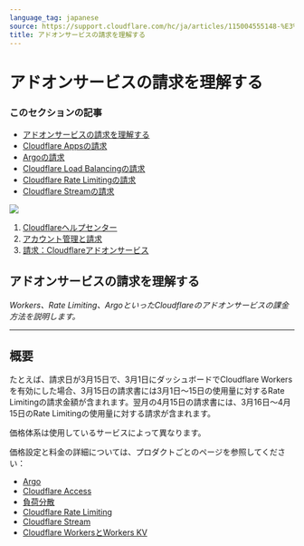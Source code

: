 ```yaml
---
language_tag: japanese
source: https://support.cloudflare.com/hc/ja/articles/115004555148-%E3%82%A2%E3%83%89%E3%82%AA%E3%83%B3%E3%82%B5%E3%83%BC%E3%83%93%E3%82%B9%E3%81%AE%E8%AB%8B%E6%B1%82%E3%82%92%E7%90%86%E8%A7%A3%E3%81%99%E3%82%8B
title: アドオンサービスの請求を理解する
---
```


# アドオンサービスの請求を理解する

### このセクションの記事

-   [アドオンサービスの請求を理解する](https://support.cloudflare.com/hc/ja/articles/115004555148-%E3%82%A2%E3%83%89%E3%82%AA%E3%83%B3%E3%82%B5%E3%83%BC%E3%83%93%E3%82%B9%E3%81%AE%E8%AB%8B%E6%B1%82%E3%82%92%E7%90%86%E8%A7%A3%E3%81%99%E3%82%8B "アドオンサービスの請求を理解する")
-   [Cloudflare Appsの請求](https://support.cloudflare.com/hc/ja/articles/115000304671-Cloudflare-Apps%E3%81%AE%E8%AB%8B%E6%B1%82 "Cloudflare Appsの請求")
-   [Argoの請求](https://support.cloudflare.com/hc/ja/articles/115000224192-Argo%E3%81%AE%E8%AB%8B%E6%B1%82 "Argoの請求")
-   [Cloudflare Load Balancingの請求](https://support.cloudflare.com/hc/ja/articles/115005254367-Cloudflare-Load-Balancing%E3%81%AE%E8%AB%8B%E6%B1%82 "Cloudflare Load Balancingの請求")
-   [Cloudflare Rate Limitingの請求](https://support.cloudflare.com/hc/ja/articles/115000272247-Cloudflare-Rate-Limiting%E3%81%AE%E8%AB%8B%E6%B1%82 "Cloudflare Rate Limitingの請求")
-   [Cloudflare Streamの請求](https://support.cloudflare.com/hc/ja/articles/360016450871-Cloudflare-Stream%E3%81%AE%E8%AB%8B%E6%B1%82 "Cloudflare Streamの請求")

![](/support/static/513a9e8b35eaed0a35fce9cc22f9972e37872a33.png)

1.  [Cloudflareヘルプセンター](https://support.cloudflare.com/hc/ja)
2.  [アカウント管理と請求](https://support.cloudflare.com/hc/ja/categories/200276227-%E3%82%A2%E3%82%AB%E3%82%A6%E3%83%B3%E3%83%88%E7%AE%A1%E7%90%86%E3%81%A8%E8%AB%8B%E6%B1%82)
3.  [請求：Cloudflareアドオンサービス](https://support.cloudflare.com/hc/ja/sections/360006761651-%E8%AB%8B%E6%B1%82-Cloudflare%E3%82%A2%E3%83%89%E3%82%AA%E3%83%B3%E3%82%B5%E3%83%BC%E3%83%93%E3%82%B9)

## アドオンサービスの請求を理解する

_Workers、Rate Limiting、ArgoといったCloudflareのアドオンサービスの課金方法を説明します。_

___

## 概要


たとえば、請求日が3月15日で、3月1日にダッシュボードでCloudflare Workersを有効にした場合、3月15日の請求書には3月1日～15日の使用量に対するRate Limitingの請求金額が含まれます。翌月の4月15日の請求書には、3月16日～4月15日のRate Limitingの使用量に対する請求が含まれます。

価格体系は使用しているサービスによって異なります。

価格設定と料金の詳細については、プロダクトごとのページを参照してください：

-   [Argo](https://support.cloudflare.com/hc/en-us/articles/115000224192)
-   [Cloudflare Access](https://support.cloudflare.com/hc/en-us/articles/360007897072)
-   [負荷分散](https://support.cloudflare.com/hc/en-us/articles/115005254367)
-   [Cloudflare Rate Limiting](https://support.cloudflare.com/hc/en-us/articles/115000272247)
-   [Cloudflare Stream](https://support.cloudflare.com/hc/en-us/articles/360016450871)
-   [Cloudflare WorkersとWorkers KV](https://support.cloudflare.com/hc/en-us/articles/360001657552)
